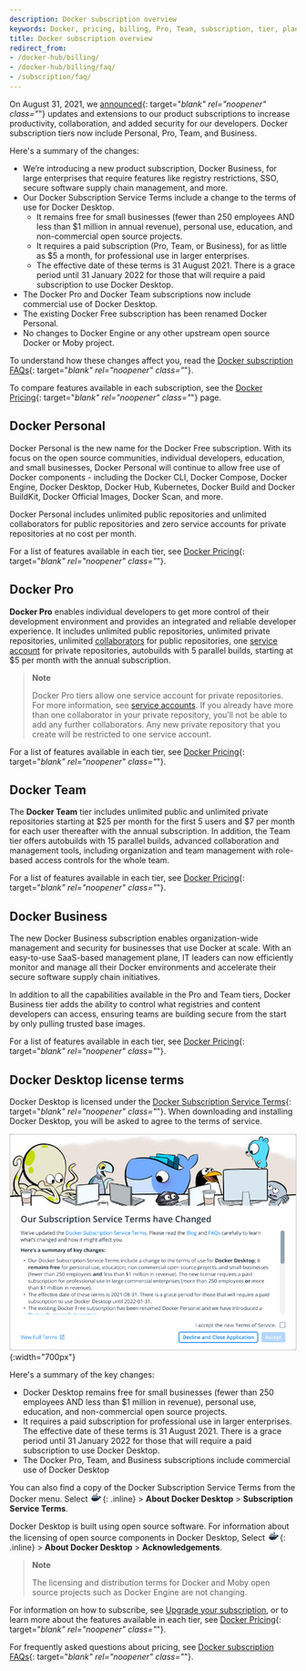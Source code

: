 ```yaml
---
description: Docker subscription overview
keywords: Docker, pricing, billing, Pro, Team, subscription, tier, plan
title: Docker subscription overview
redirect_from:
- /docker-hub/billing/
- /docker-hub/billing/faq/
- /subscription/faq/
---
```


On August 31, 2021, we [announced](https://www.docker.com/blog/updating-product-subscriptions/){: target="_blank" rel="noopener" class="_"} updates and extensions to our product subscriptions to increase productivity, collaboration, and added security for our developers. Docker subscription tiers now include Personal, Pro, Team, and Business.

Here's a summary of the changes:

- We’re introducing a new product subscription, Docker Business, for large enterprises that require features like registry restrictions, SSO, secure software supply chain management, and more.
- Our Docker Subscription Service Terms include a change to the terms of use for Docker Desktop.
    - It remains free for small businesses (fewer than 250 employees AND less than $1 million in annual revenue), personal use, education, and non-commercial open source projects.
    - It requires a paid subscription (Pro, Team, or Business), for as little as $5 a month, for professional use in larger enterprises. 
    - The effective date of these terms is 31 August 2021. There is a grace period until 31 January 2022 for those that will require a paid subscription to use Docker Desktop.
- The Docker Pro and Docker Team subscriptions now include commercial use of Docker Desktop.
- The existing Docker Free subscription has been renamed Docker Personal. 
- No changes to Docker Engine or any other upstream open source Docker or Moby project.

To understand how these changes affect you, read the [Docker subscription FAQs](https://www.docker.com/pricing/faq){: target="_blank" rel="noopener" class="_"}.

To compare features available in each subscription, see the [Docker Pricing](https://www.docker.com/pricing/){: target="_blank" rel="noopener" class="_"} page.

## Docker Personal

Docker Personal is the new name for the Docker Free subscription. With its focus on the open source communities, individual developers, education, and small businesses, Docker Personal will continue to allow free use of Docker components - including the Docker CLI, Docker Compose, Docker Engine, Docker Desktop, Docker Hub, Kubernetes, Docker Build and Docker BuildKit, Docker Official Images, Docker Scan, and more.

Docker Personal includes unlimited public repositories and unlimited collaborators for public repositories and zero service accounts for private repositories at no cost per month.

For a list of features available in each tier, see [Docker Pricing](https://www.docker.com/pricing/){: target="_blank" rel="noopener" class="_"}.

## Docker Pro

**Docker Pro** enables individual developers to get more control of their development environment and provides an integrated and reliable developer experience. It includes unlimited public repositories, unlimited private repositories, unlimited [collaborators](../docker-hub/repos.md#collaborators-and-their-role) for public repositories, one [service account](../docker-hub/service-accounts.md) for private repositories, autobuilds with 5 parallel builds, starting at $5 per month with the annual subscription.

> **Note**
>
> Docker Pro tiers allow one service account for private repositories. For more information, see [service accounts](../docker-hub/service-accounts.md). If you already have more than one collaborator in your private repository, you’ll not be able to add any further collaborators. Any new private repository that you create will be restricted to one service account.

For a list of features available in each tier, see [Docker Pricing](https://www.docker.com/pricing/){: target="_blank" rel="noopener" class="_"}.

## Docker Team

The **Docker Team** tier includes unlimited public and unlimited private repositories starting at $25 per month for the first 5 users and $7 per month for each user thereafter with the annual subscription. In addition, the Team tier offers autobuilds with 15 parallel builds, advanced collaboration and management tools, including organization and team management with role-based access controls for the whole team.

For a list of features available in each tier, see [Docker Pricing](https://www.docker.com/pricing/){: target="_blank" rel="noopener" class="_"}.

## Docker Business

The new Docker Business subscription enables organization-wide management and security for businesses that use Docker at scale. With an easy-to-use SaaS-based management plane, IT leaders can now efficiently monitor and manage all their Docker environments and accelerate their secure software supply chain initiatives. 

In addition to all the capabilities available in the Pro and Team tiers, Docker Business tier adds the ability to control what registries and content developers can access, ensuring teams are building secure from the start by only pulling trusted base images. 

For a list of features available in each tier, see [Docker Pricing](https://www.docker.com/pricing/){: target="_blank" rel="noopener" class="_"}.

## Docker Desktop license terms

Docker Desktop is licensed under the [Docker Subscription Service Terms](https://www.docker.com/legal/docker-terms-service){: target="_blank" rel="noopener" class="_"}. When downloading and installing Docker Desktop, you will be asked to agree to the terms of service.

![Subscription service terms](../desktop/mac/images/subscription-terms.png){:width="700px"}

Here's a summary of the key changes:

- Docker Desktop remains free for small businesses (fewer than 250 employees AND less than $1 million in revenue), personal use, education, and non-commercial open source projects.  
- It requires a paid subscription for professional use in larger enterprises.
The effective date of these terms is 31 August 2021. There is a grace period until 31 January 2022 for those that will require a paid subscription to use Docker Desktop. 
- The Docker Pro, Team, and Business subscriptions include commercial use of Docker Desktop

You can also find a copy of the Docker Subscription Service Terms from the Docker menu. Select ![whale menu](../desktop/mac/images/whale-x.png){: .inline} > **About Docker Desktop** > **Subscription Service Terms**.

Docker Desktop is built using open source software. For information about the licensing of open source components in Docker Desktop, Select ![whale menu](../desktop/mac/images/whale-x.png){: .inline} > **About Docker Desktop** > **Acknowledgements**.

> **Note**
>
> The licensing and distribution terms for Docker and Moby open source projects such as Docker Engine are not changing.

For information on how to subscribe, see [Upgrade your subscription](../subscription/upgrade.md), or to learn more about the features available in each tier, see [Docker Pricing](https://www.docker.com/pricing){: target="_blank" rel="noopener" class="_"}.

For frequently asked questions about pricing, see [Docker subscription FAQs](https://www.docker.com/pricing/faq){: target="_blank" rel="noopener" class="_"}.
